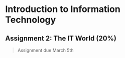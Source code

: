 # Introduction to Information Technology
## Assignment 2: The IT World (20%)

> Assignment due March 5th
